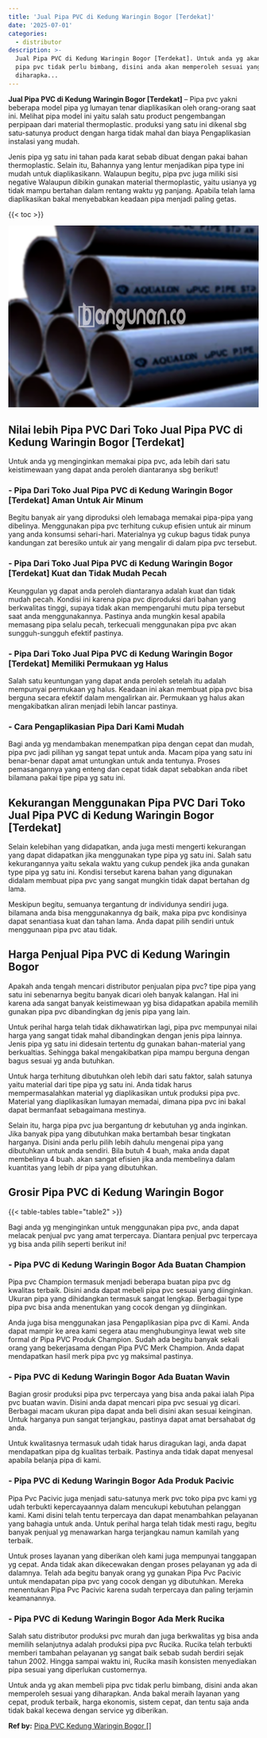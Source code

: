 ```yaml
---
title: 'Jual Pipa PVC di Kedung Waringin Bogor [Terdekat]'
date: '2025-07-01'
categories:
  - distributor
description: >-
  Jual Pipa PVC di Kedung Waringin Bogor [Terdekat]. Untuk anda yg akan membeli
  pipa pvc tidak perlu bimbang, disini anda akan memperoleh sesuai yang
  diharapka...
---
```


**Jual Pipa PVC di Kedung Waringin Bogor \[Terdekat\]** – Pipa pvc yakni beberapa model pipa yg lumayan tenar diaplikasikan oleh orang-orang saat ini. Melihat pipa model ini yaitu salah satu product pengembangan perpipaan dari material thermoplastic. produksi yang satu ini dikenal sbg satu-satunya product dengan harga tidak mahal dan biaya Pengaplikasian instalasi yang mudah.

Jenis pipa yg satu ini tahan pada karat sebab dibuat dengan pakai bahan thermoplastic. Selain itu, Bahannya yang lentur menjadikan pipa type ini mudah untuk diaplikasikann. Walaupun begitu, pipa pvc juga miliki sisi negative Walaupun dibikin gunakan material thermoplastic, yaitu usianya yg tidak mampu bertahan dalam rentang waktu yg panjang. Apabila telah lama diaplikasikan bakal menyebabkan keadaan pipa menjadi paling getas.

{{< toc >}}

![Jual Pipa PVC di Kedung Waringin Bogor [Terdekat]](/images/jaul-pipa-pvc-57.png)

## Nilai lebih Pipa PVC Dari Toko Jual Pipa PVC di Kedung Waringin Bogor \[Terdekat\]

Untuk anda yg menginginkan memakai pipa pvc, ada lebih dari satu keistimewaan yang dapat anda peroleh diantaranya sbg berikut!

### \- Pipa Dari Toko Jual Pipa PVC di Kedung Waringin Bogor \[Terdekat\] Aman Untuk Air Minum

Begitu banyak air yang diproduksi oleh lemabaga memakai pipa-pipa yang dibelinya. Menggunakan pipa pvc terhitung cukup efisien untuk air minum yang anda konsumsi sehari-hari. Materialnya yg cukup bagus tidak punya kandungan zat beresiko untuk air yang mengalir di dalam pipa pvc tersebut.

### \- Pipa Dari Toko Jual Pipa PVC di Kedung Waringin Bogor \[Terdekat\] Kuat dan Tidak Mudah Pecah

Keunggulan yg dapat anda peroleh diantaranya adalah kuat dan tidak mudah pecah. Kondisi ini karena pipa pvc diproduksi dari bahan yang berkwalitas tinggi, supaya tidak akan mempengaruhi mutu pipa tersebut saat anda menggunakannya. Pastinya anda mungkin kesal apabila memasang pipa selalu pecah, terkecuali menggunakan pipa pvc akan sungguh-sungguh efektif pastinya.

### \- Pipa Dari Toko Jual Pipa PVC di Kedung Waringin Bogor \[Terdekat\] Memiliki Permukaan yg Halus

Salah satu keuntungan yang dapat anda peroleh setelah itu adalah mempunyai permukaan yg halus. Keadaan ini akan membuat pipa pvc bisa berguna secara efektif dalam mengalirkan air. Permukaan yg halus akan mengakibatkan aliran menjadi lebih lancar pastinya.

### \- Cara Pengaplikasian Pipa Dari Kami Mudah

Bagi anda yg mendambakan menempatkan pipa dengan cepat dan mudah, pipa pvc jadi pilihan yg sangat tepat untuk anda. Macam pipa yang satu ini benar-benar dapat amat untungkan untuk anda tentunya. Proses pemasangannya yang enteng dan cepat tidak dapat sebabkan anda ribet bilamana pakai tipe pipa yg satu ini.

## Kekurangan Menggunakan Pipa PVC Dari Toko Jual Pipa PVC di Kedung Waringin Bogor \[Terdekat\]

Selain kelebihan yang didapatkan, anda juga mesti mengerti kekurangan yang dapat didapatkan jika menggunakan type pipa yg satu ini. Salah satu kekurangannya yaitu sekala waktu yang cukup pendek jika anda gunakan type pipa yg satu ini. Kondisi tersebut karena bahan yang digunakan didalam membuat pipa pvc yang sangat mungkin tidak dapat bertahan dg lama.

Meskipun begitu, semuanya tergantung dr individunya sendiri juga. bilamana anda bisa menggunakannya dg baik, maka pipa pvc kondisinya dapat senantiasa kuat dan tahan lama. Anda dapat pilih sendiri untuk menggunaan pipa pvc atau tidak.

## Harga Penjual Pipa PVC di Kedung Waringin Bogor

Apakah anda tengah mencari distributor penjualan pipa pvc? tipe pipa yang satu ini sebenarnya begitu banyak dicari oleh banyak kalangan. Hal ini karena ada sangat banyak keistimewaan yg bisa didapatkan apabila memilih gunakan pipa pvc dibandingkan dg jenis pipa yang lain.

Untuk perihal harga telah tidak dikhawatirkan lagi, pipa pvc mempunyai nilai harga yang sangat tidak mahal dibandingkan dengan jenis pipa lainnya. Jenis pipa yg satu ini didesain tertentu dg gunakan bahan-material yang berkualtias. Sehingga bakal mengakibatkan pipa mampu berguna dengan bagus sesuai yg anda butuhkan.

Untuk harga terhitung dibutuhkan oleh lebih dari satu faktor, salah satunya yaitu material dari tipe pipa yg satu ini. Anda tidak harus mempermasalahkan material yg diaplikasikan untuk produksi pipa pvc. Material yang diaplikasikan lumayan memadai, dimana pipa pvc ini bakal dapat bermanfaat sebagaimana mestinya.

Selain itu, harga pipa pvc jua bergantung dr kebutuhan yg anda inginkan. Jika banyak pipa yang dibutuhkan maka bertambah besar tingkatan harganya. Disini anda perlu pilih lebih dahulu mengenai pipa yang dibutuhkan untuk anda sendiri. Bila butuh 4 buah, maka anda dapat membelinya 4 buah. akan sangat efisien jika anda membelinya dalam kuantitas yang lebih dr pipa yang dibutuhkan.

## Grosir Pipa PVC di Kedung Waringin Bogor

{{< table-tables table="table2" >}}

Bagi anda yg menginginkan untuk menggunakan pipa pvc, anda dapat melacak penjual pvc yang amat terpercaya. Diantara penjual pvc terpercaya yg bisa anda pilih seperti berikut ini!

### \- Pipa PVC di Kedung Waringin Bogor Ada Buatan Champion

Pipa pvc Champion termasuk menjadi beberapa buatan pipa pvc dg kwalitas terbaik. Disini anda dapat mebeli pipa pvc sesuai yang diinginkan. Ukuran pipa yang dihidangkan termasuk sangat lengkap. Berbagai type pipa pvc bisa anda menentukan yang cocok dengan yg diinginkan.

Anda juga bisa menggunakan jasa Pengaplikasian pipa pvc di Kami. Anda dapat mampir ke area kami segera atau menghubunginya lewat web site formal dr Pipa PVC Produk Champion. Sudah ada begitu banyak sekali orang yang bekerjasama dengan Pipa PVC Merk Champion. Anda dapat mendapatkan hasil merk pipa pvc yg maksimal pastinya.

### \- Pipa PVC di Kedung Waringin Bogor Ada Buatan Wavin

Bagian grosir produksi pipa pvc terpercaya yang bisa anda pakai ialah Pipa pvc buatan wavin. Disini anda dapat mencari pipa pvc sesuai yg dicari. Berbagai macam ukuran pipa dapat anda beli disini akan sesuai keinginan. Untuk harganya pun sangat terjangkau, pastinya dapat amat bersahabat dg anda.

Untuk kwalitasnya termasuk udah tidak harus diragukan lagi, anda dapat mendapatkan pipa dg kualitas terbaik. Pastinya anda tidak dapat menyesal apabila belanja pipa di kami.

### \- Pipa PVC di Kedung Waringin Bogor Ada Produk Pacivic

Pipa Pvc Pacivic juga menjadi satu-satunya merk pvc toko pipa pvc kami yg udah terbukti kepercayaannya dalam mencukupi kebutuhan pelanggan kami. Kami disini telah tentu terpercaya dan dapat menambahkan pelayanan yang bahagia untuk anda. Untuk perihal harga telah tidak mesti ragu, begitu banyak penjual yg menawarkan harga terjangkau namun kamilah yang terbaik.

Untuk proses layanan yang diberikan oleh kami juga mempunyai tanggapan yg cepat. Anda tidak akan dikecewakan dengan proses pelayanan yg ada di dalamnya. Telah ada begitu banyak orang yg gunakan Pipa Pvc Pacivic untuk mendapatan pipa pvc yang cocok dengan yg dibutuhkan. Mereka menentukan Pipa Pvc Pacivic karena sudah terpercaya dan paling terjamin keamanannya.

### \- Pipa PVC di Kedung Waringin Bogor Ada Merk Rucika

Salah satu distributor produksi pvc murah dan juga berkwalitas yg bisa anda memilih selanjutnya adalah produksi pipa pvc Rucika. Rucika telah terbukti memberi tambahan pelayanan yg sangat baik sebab sudah berdiri sejak tahun 2002. Hingga sampai waktu ini, Rucika masih konsisten menyediakan pipa sesuai yang diperlukan customernya.

Untuk anda yg akan membeli pipa pvc tidak perlu bimbang, disini anda akan memperoleh sesuai yang diharapkan. Anda bakal meraih layanan yang cepat, produk terbaik, harga ekonomis, sistem cepat, dan tentu saja anda tidak bakal kecewa dengan service yg diberikan.

**Ref by:** [Pipa PVC Kedung Waringin Bogor []](https://id.wikipedia.org/wiki/Pipa)
